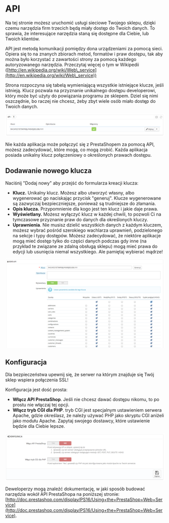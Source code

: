 # API

Na tej stronie możesz uruchomić usługi sieciowe Twojego sklepu, dzięki czemu narzędzia firm trzecich będą miały dostęp do Twoich danych. To sprawia, że interesujące narzędzia staną się dostępne dla Ciebie, lub Twoich klientów.

API jest metodą komunikacji pomiędzy dona urządzeniami za pomocą sieci. Opiera się to na znanych zbiorach metod, formatów i praw dostępu, tak aby można było korzystać z zawartości strony za pomocą każdego autoryzowanego narzędzia. Przeczytaj więcej o tym w Wikipedii ([http://en.wikipedia.org/wiki/Web\_service](http://en.wikipedia.org/wiki/Web\_service))

Strona rozpoczyna się tabelą wymieniającą wszystkie istniejące klucze, jeśli istnieją. Klucz pozwala na przyznanie unikalnego dostępu developerowi, który może być użyty do powiązania programu ze sklepem. Dziel się nimi oszczędnie, bo raczej nie chcesz, żeby zbyt wiele osób miało dostęp do Twoich danych.

![](../../../.gitbook/assets/30245453.png)

Nie każda aplikacja może połączyć się z PrestaShopem za pomocą API, możesz zadecydować, które mogą, co mogą zrobić. Każda aplikacja posiada unikalny klucz połączeniowy o określonych prawach dostępu.

## Dodawanie nowego klucza <a href="#api-dodawanienowegoklucza" id="api-dodawanienowegoklucza"></a>

Naciśnij "Dodaj nowy" aby przejść do formularza kreacji klucza:

* **Klucz.** Unikalny klucz. Możesz albo utworzyć własny, albo wygenerować go naciskając przycisk "generuj". Klucze wygenerowane są zazwyczaj bezpieczniejsze, ponieważ są trudniejsze do złamania.
* **Opis klucza.** Przypomnienie dla kogo jest ten klucz i jakie daje prawa.
* **Wyświetlany.** Możesz wyłączyć klucz w każdej chwili, to pozwoli Ci na tymczasowe przyznanie praw do danych dla określonych kluczy.
* **Uprawnienia**. Nie musisz dzielić wszystkich danych z każdym kluczem, możesz wybrać pośród szerokiego wachlarza uprawnień, podzielonego na sekcje i typy dostępów. Możesz zadecydować, że niektóre aplikacje mogą mieć dostęp tylko do części danych podczas gdy inne (na przykład te związane ze zdalną obsługą sklepu) mogą mieć prawa do edycji lub usunięcia niemal wszystkiego. Ale pamiętaj wybierać mądrze!

![](../../../.gitbook/assets/30245454.png)

## Konfiguracja <a href="#api-konfiguracja" id="api-konfiguracja"></a>

Dla bezpieczeństwa upewnij się, że serwer na którym znajduje się Twój sklep wspiera połączenia SSL!

Konfiguracja jest dość prosta:

* **Włącz API PrestaShop**. Jeśli nie chcesz dawać dostępu nikomu, to po prostu nie włączaj tej opcji.
* **Włącz tryb CGI dla PHP**. tryb CGI jest specjalnym ustawieniem serwera Apache, gdzie określasz, że należy używać PHP jako skryptu CGI aniżeli jako modułu Apache. Zapytaj swojego dostawcy, które ustawienie będzie dla Ciebie lepsze.

![](../../../.gitbook/assets/30245455.png)

Deweloperzy mogą znaleźć dokumentację, w jaki sposób budować narzędzia wokół API PrestaShopa na poniższej stronie: [http://doc.prestashop.com/display/PS16/Using+the+PrestaShop+Web+Service](http://doc.prestashop.com/display/PS16/Using+the+PrestaShop+Web+Service).
